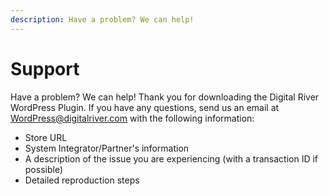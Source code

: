 ```yaml
---
description: Have a problem? We can help!
---
```


# Support

Have a problem? We can help! Thank you for downloading the Digital River WordPress Plugin. If you have any questions, send us an email at [WordPress@digitalriver.com](mailto:%20wordpress@digitalriver.com) with the following information:

* Store URL
* System Integrator/Partner's information
* A description of the issue you are experiencing (with a transaction ID if possible)
* Detailed reproduction steps

